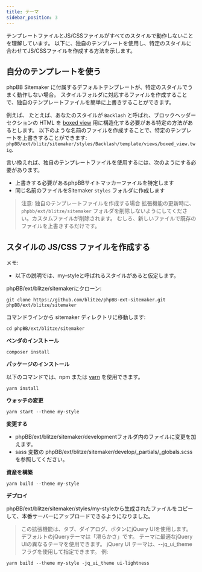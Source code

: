 ```yaml
---
title: テーマ
sidebar_position: 3
---
```


テンプレートファイルとJS/CSSファイルがすべてのスタイルで動作しないことを理解しています。 以下に、独自のテンプレートを使用し、特定のスタイルに合わせてJS/CSSファイルを作成する方法を示します。

## 自分のテンプレートを使う

phpBB Sitemaker に付属するデフォルトテンプレートが、特定のスタイルでうまく動作しない場合。 スタイルフォルダに対応するファイルを作成することで、独自のテンプレートファイルを簡単に上書きすることができます。

例えば、 たとえば、あなたのスタイルが `Backlash` と呼ばれ、ブロックヘッダーセクションの HTML を [boxed view](/docs/user/blocks/block-views) 用に構造化する必要がある特定の方法があるとします。 以下のような名前のファイルを作成することで、特定のテンプレートを上書きすることができます: `phpBB/ext/blitz/sitemaker/styles/Backlash/template/views/boxed_view.twig`.

言い換えれば、独自のテンプレートファイルを使用するには、次のようにする必要があります。
* 上書きする必要があるphpBBサイトマッカーファイルを特定します
* 同じ名前のファイルをSitemaker `styles` フォルダに作成します

> 注意: 独自のテンプレートファイルを作成する場合 拡張機能の更新時に、 `phpbb/ext/blitze/sitemaker` フォルダを削除しないようにしてください。カスタムファイルが削除されます。 むしろ、新しいファイルで既存のファイルを上書きするだけです。

## スタイルの JS/CSS ファイルを作成する

メモ:
* 以下の説明では、my-styleと呼ばれるスタイルがあると仮定します。

phpBB/ext/blitze/sitemakerにクローン:

    git clone https://github.com/blitze/phpBB-ext-sitemaker.git phpBB/ext/blitze/sitemaker

コマンドラインから sitemaker ディレクトリに移動します:

    cd phpBB/ext/blitze/sitemaker

**ベンダのインストール**

    composer install

**パッケージのインストール**

以下のコマンドでは、npm または [yarn](https://yarnpkg.com) を使用できます。

    yarn install

**ウォッチの変更**

    yarn start --theme my-style

**変更する**

* phpBB/ext/blitze/sitemaker/developmentフォルダ内のファイルに変更を加えます。
* sass 変数の phpBB/ext/blitze/sitemaker/develop/_partials/_globals.scss を参照してください。

**資産を構築**

    yarn build --theme my-style

**デプロイ**

phpBB/ext/blitze/sitemaker/styles/my-styleから生成されたファイルをコピーして、本番サーバーにアップロードできるようになりました。

> この拡張機能は、タブ、ダイアログ、ボタンにjQuery UIを使用します。 デフォルトのjQueryテーマは「滑らかさ」です。 テーマに最適なjQuery UIの異なるテーマを使用できます。 jQuery UI テーマは、--jq_ui_themeフラグを使用して指定できます。 例:

    yarn build --theme my-style -jq_ui_theme ui-lightness
